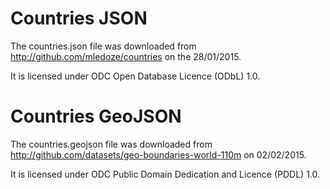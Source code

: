 # Countries JSON

The countries.json file was downloaded from http://github.com/mledoze/countries on the 28/01/2015.

It is licensed under ODC Open Database Licence (ODbL) 1.0.

# Countries GeoJSON

The countries.geojson file was downloaded from http://github.com/datasets/geo-boundaries-world-110m on 02/02/2015.

It is licensed under ODC Public Domain Dedication and Licence (PDDL) 1.0.